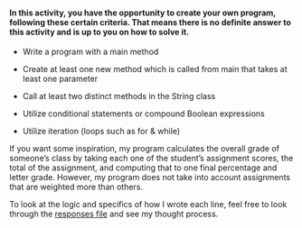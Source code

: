 #### In this activity, you have the opportunity to create your own program, following these certain criteria. That means there is no definite answer to this activity and is up to you on how to solve it.

* Write a program with a main method 

* Create at least one new method which is called from main that takes at least one parameter 

* Call at least two distinct methods in the String class 

* Utilize conditional statements or compound Boolean expressions 

* Utilize iteration (loops such as for & while)

If you want some inspiration, my program calculates the overall grade of someone’s class by taking each one of the student’s assignment scores, the total of the assignment, and computing that to one final percentage and letter grade. However, my program does not take into account assignments that are weighted more than others.

To look at the logic and specifics of how I wrote each line, feel free to look through the [responses file](https://github.com/mapoztate/apcsa2020/blob/master/unit4/consumer-review/activity5/RESPONSES.md) and see my thought process. 

